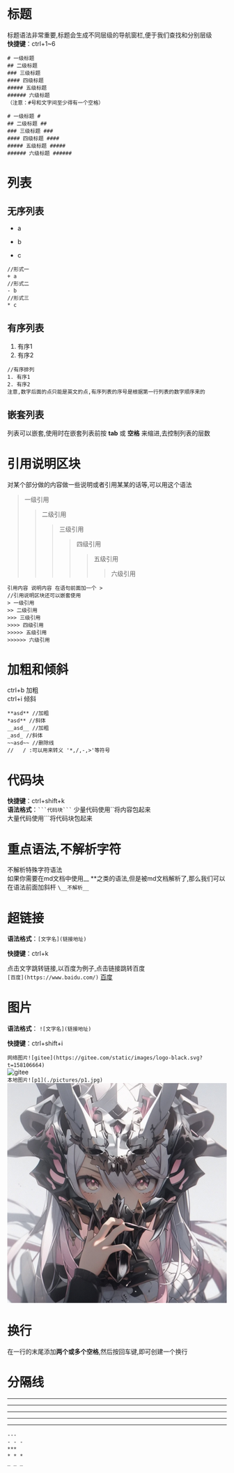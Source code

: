 # 标题
标题语法非常重要,标题会生成不同层级的导航窗栏,便于我们查找和分别层级  
**快捷键**：ctrl+1~6

```
# 一级标题
## 二级标题
### 三级标题
#### 四级标题
##### 五级标题
###### 六级标题
（注意：#号和文字间至少得有一个空格）
```
```
# 一级标题 #
## 二级标题 ##
### 三级标题 ###
#### 四级标题 ####
##### 五级标题 #####
###### 六级标题 ######
```


# 列表
## 无序列表
+ a
- b
* c
```
//形式一
+ a
//形式二
- b
//形式三
* c
```
## 有序列表
1. 有序1
2. 有序2
```
//有序排列
1. 有序1
2. 有序2
注意,数字后面的点只能是英文的点,有序列表的序号是根据第一行列表的数字顺序来的
```
## 嵌套列表
列表可以嵌套,使用时在嵌套列表前按 **tab** 或 **空格** 来缩进,去控制列表的层数


# 引用说明区块
对某个部分做的内容做一些说明或者引用某某的话等,可以用这个语法
> 一级引用
> > 二级引用
> > > 三级引用
> > > > 四级引用
> > > > > 五级引用
> > > > >
> > > > > > 六级引用
```
引用内容 说明内容 在语句前面加一个 >
//引用说明区块还可以嵌套使用
> 一级引用
>> 二级引用
>>> 三级引用
>>>> 四级引用
>>>>> 五级引用
>>>>>> 六级引用
```


# 加粗和倾斜
ctrl+b 加粗  
ctrl+i 倾斜

```
**asd** //加粗
*asd** //斜体
__asd__ //加粗
_asd_ //斜体
~~asd~~ //删除线
//   / :可以用来转义 '*,/,-,>'等符号
```


# 代码块
**快捷键**：ctrl+shift+k  
**语法格式**：`` ```代码块``` ``
少量代码使用``将内容包起来  
大量代码使用```将代码块包起来



# 重点语法,不解析字符
不解析特殊字符语法  
如果你需要在md文档中使用__ **之类的语法,但是被md文档解析了,那么我们可以在语法前面加斜杆
``\__不解析__``



# 超链接
**语法格式**：``[文字名](链接地址)`` 

**快捷键**：ctrl+k  

点击文字跳转链接,以百度为例子,点击链接跳转百度   
``[百度](https://www.baidu.com/)`` 
[百度](https://www.baidu.com/)


# 图片
**语法格式**： ``![文字名](链接地址)``  

**快捷键**：ctrl+shift+i  

``网络图片![gitee](https://gitee.com/static/images/logo-black.svg?t=158106664)``  
![gitee](https://gitee.com/static/images/logo-black.svg?t=158106664)  
``本地图片![p1](./pictures/p1.jpg) ``  
![p1](./pictures/p1.jpg)  

# 换行
在一行的末尾添加**两个或多个空格**,然后按回车键,即可创建一个换行


# 分隔线
---
- - -
***
* * *
_ _ _
```
---
- - - 
***
* * *
_ _ _
```